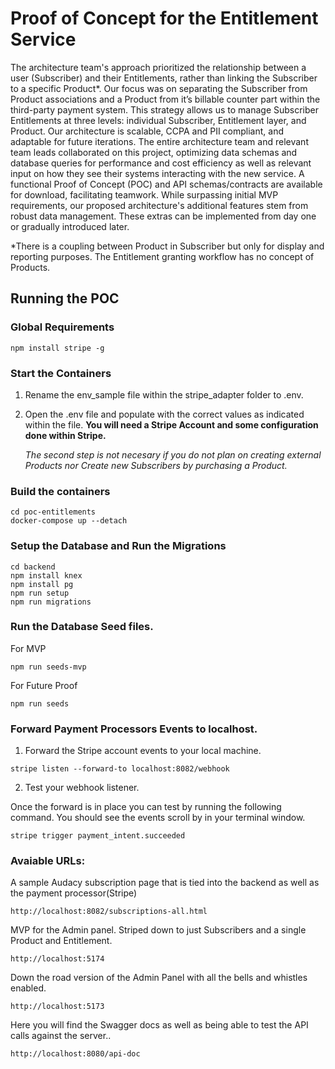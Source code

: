 
# Proof of Concept for the Entitlement Service

The architecture team's approach prioritized the relationship between a user (Subscriber) and their Entitlements, rather than linking the Subscriber to a specific Product*. Our focus was on separating the Subscriber from Product associations and a Product from it’s billable counter part within the third-party payment system.  This strategy allows us to manage Subscriber Entitlements at three levels: individual Subscriber, Entitlement layer, and Product. Our architecture is scalable, CCPA and PII compliant, and adaptable for future iterations. The entire architecture team and relevant team leads collaborated on this project, optimizing data schemas and database queries for performance and cost efficiency as well as relevant input on how they see their systems interacting with the new service. A functional Proof of Concept (POC) and API schemas/contracts are available for download, facilitating teamwork.  While surpassing initial MVP requirements, our proposed architecture's additional features stem from robust data management. These extras can be implemented from day one or gradually introduced later.

*There is a coupling between Product in Subscriber but only for display and reporting purposes.  The Entitlement granting workflow has no concept of Products. 



## Running the POC

### Global Requirements

~~~
npm install stripe -g
~~~

### Start the Containers
1. Rename the env_sample file within the stripe_adapter folder to .env. 

2. Open the .env file and populate with the correct values as indicated within the file. **You will need a Stripe Account and some configuration done within Stripe.**

    *The second step is not necesary if you do not plan on creating external Products nor Create new Subscribers by purchasing a Product.*

### Build the containers

~~~
cd poc-entitlements
docker-compose up --detach
~~~

### Setup the Database and Run the Migrations

~~~
cd backend
npm install knex
npm install pg
npm run setup
npm run migrations
~~~

### Run the Database Seed files.

For MVP

~~~
npm run seeds-mvp
~~~

For Future Proof

~~~
npm run seeds
~~~

### Forward Payment Processors Events to localhost.

1. Forward the Stripe account events to your local machine.

~~~
stripe listen --forward-to localhost:8082/webhook
~~~

2. Test your webhook listener.

Once the forward is in place you can test by running the following command.  You should see the events scroll by in your terminal window.

~~~
stripe trigger payment_intent.succeeded
~~~

### Avaiable URLs:

A sample Audacy subscription page that is tied into the backend as well as the payment processor(Stripe)

~~~
http://localhost:8082/subscriptions-all.html
~~~

MVP for the Admin panel.  Striped down to just Subscribers and a single Product and Entitlement.

~~~
http://localhost:5174
~~~

Down the road version of the Admin Panel with all the bells and whistles enabled.

~~~
http://localhost:5173
~~~

Here you will find the Swagger docs as well as being able to test the API calls against the server..

~~~
http://localhost:8080/api-doc
~~~